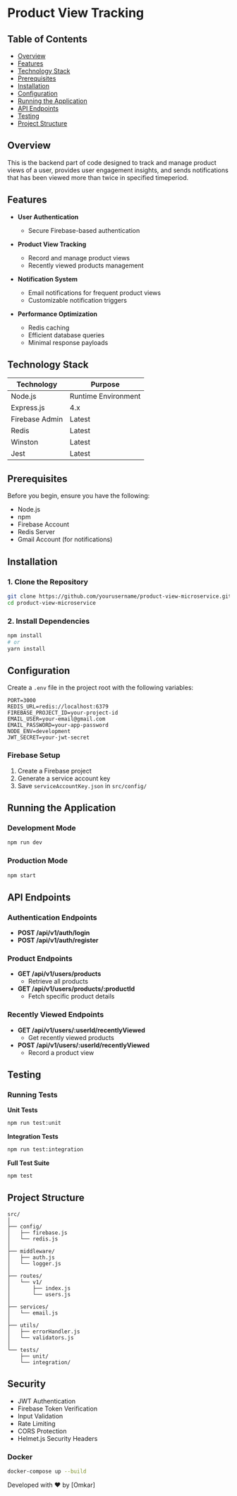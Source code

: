 # Product View Tracking 

## Table of Contents
- [Overview](#overview)
- [Features](#features)
- [Technology Stack](#technology-stack)
- [Prerequisites](#prerequisites)
- [Installation](#installation)
- [Configuration](#configuration)
- [Running the Application](#running-the-application)
- [API Endpoints](#api-endpoints)
- [Testing](#testing)
- [Project Structure](#project-structure)

## Overview

This is the backend part of code designed to track and manage product views of a user, provides user engagement insights, and sends notifications that has been viewed more than twice in specified timeperiod.

## Features

- **User Authentication**
  - Secure Firebase-based authentication

- **Product View Tracking**
  - Record and manage product views
  - Recently viewed products management

- **Notification System**
  - Email notifications for frequent product views
  - Customizable notification triggers

- **Performance Optimization**
  - Redis caching
  - Efficient database queries
  - Minimal response payloads

## Technology Stack

| Technology  | Purpose |
|-----------|---------|
| Node.js | Runtime Environment |
| Express.js | 4.x | Web Framework |
| Firebase Admin | Latest | Authentication & Database |
| Redis | Latest | Caching Layer |
| Winston | Latest | Logging |
| Jest | Latest | Testing Framework |

## Prerequisites

Before you begin, ensure you have the following:

- Node.js 
- npm 
- Firebase Account
- Redis Server
- Gmail Account (for notifications)

## Installation

### 1. Clone the Repository

```bash
git clone https://github.com/yourusername/product-view-microservice.git
cd product-view-microservice
```

### 2. Install Dependencies

```bash
npm install
# or
yarn install
```

## Configuration

Create a `.env` file in the project root with the following variables:

```dotenv
PORT=3000
REDIS_URL=redis://localhost:6379
FIREBASE_PROJECT_ID=your-project-id
EMAIL_USER=your-email@gmail.com
EMAIL_PASSWORD=your-app-password
NODE_ENV=development
JWT_SECRET=your-jwt-secret
```

### Firebase Setup

1. Create a Firebase project
2. Generate a service account key
3. Save `serviceAccountKey.json` in `src/config/`

## Running the Application

### Development Mode

```bash
npm run dev
```

### Production Mode

```bash
npm start
```

## API Endpoints

### Authentication Endpoints

- **POST /api/v1/auth/login**
- **POST /api/v1/auth/register**

### Product Endpoints

- **GET /api/v1/users/products**
  - Retrieve all products
- **GET /api/v1/users/products/:productId**
  - Fetch specific product details

### Recently Viewed Endpoints

- **GET /api/v1/users/:userId/recentlyViewed**
  - Get recently viewed products
- **POST /api/v1/users/:userId/recentlyViewed**
  - Record a product view

## Testing

### Running Tests

**Unit Tests**
```bash
npm run test:unit
```

**Integration Tests**
```bash
npm run test:integration
```

**Full Test Suite**
```bash
npm test
```

## Project Structure

```
src/
│
├── config/
│   ├── firebase.js
│   └── redis.js
│
├── middleware/
│   ├── auth.js
│   └── logger.js
│
├── routes/
│   └── v1/
│       ├── index.js
│       └── users.js
│
├── services/
│   └── email.js
│
├── utils/
│   ├── errorHandler.js
│   └── validators.js
│
└── tests/
    ├── unit/
    └── integration/
```

## Security

- JWT Authentication
- Firebase Token Verification
- Input Validation
- Rate Limiting
- CORS Protection
- Helmet.js Security Headers

### Docker

```bash
docker-compose up --build
```

Developed with ❤️ by [Omkar]

